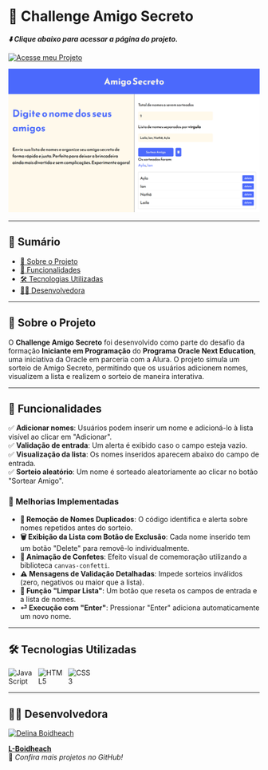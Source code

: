 # 🎁 Challenge Amigo Secreto

_**⬇️ Clique abaixo para acessar a página do projeto.**_

[![Acesse meu Projeto](https://img.shields.io/badge/Acesse_meu_Projeto-link-blue)](https://oracle-jzqwe2knl-l-boidheachs-projects.vercel.app/)
<br>

![Foto do site](Assets/pagina.png)

---

## 📌 Sumário
- [📖 Sobre o Projeto](#sobre-o-projeto)
- [🚀 Funcionalidades](#funcionalidades)
- [🛠 Tecnologias Utilizadas](#tecnologias)
- [👩‍💻 Desenvolvedora](#desenvolvedora)

---

## 📖 Sobre o Projeto <a id="sobre-o-projeto"></a>

O **Challenge Amigo Secreto** foi desenvolvido como parte do desafio da formação **Iniciante em Programação** do **Programa Oracle Next Education**, uma iniciativa da Oracle em parceria com a Alura. O projeto simula um sorteio de Amigo Secreto, permitindo que os usuários adicionem nomes, visualizem a lista e realizem o sorteio de maneira interativa.

---

## 🚀 Funcionalidades <a id="funcionalidades"></a>

✅ **Adicionar nomes**: Usuários podem inserir um nome e adicioná-lo à lista visível ao clicar em "Adicionar".  
✅ **Validação de entrada**: Um alerta é exibido caso o campo esteja vazio.  
✅ **Visualização da lista**: Os nomes inseridos aparecem abaixo do campo de entrada.  
✅ **Sorteio aleatório**: Um nome é sorteado aleatoriamente ao clicar no botão "Sortear Amigo".  

### 🔹 Melhorias Implementadas

- **🚫 Remoção de Nomes Duplicados**: O código identifica e alerta sobre nomes repetidos antes do sorteio.  
- **🗑 Exibição da Lista com Botão de Exclusão**: Cada nome inserido tem um botão "Delete" para removê-lo individualmente.  
- **🎉 Animação de Confetes**: Efeito visual de comemoração utilizando a biblioteca `canvas-confetti`.  
- **⚠️ Mensagens de Validação Detalhadas**: Impede sorteios inválidos (zero, negativos ou maior que a lista).  
- **🧹 Função "Limpar Lista"**: Um botão que reseta os campos de entrada e a lista de nomes.  
- **⏎ Execução com "Enter"**: Pressionar "Enter" adiciona automaticamente um novo nome.  

---

## 🛠 Tecnologias Utilizadas <a id="tecnologias"></a>

<div style="display: flex; gap: 10px;">
  <img src="https://cdn.jsdelivr.net/gh/devicons/devicon/icons/javascript/javascript-original.svg" width="50" alt="JavaScript"/>
  <img src="https://cdn.jsdelivr.net/gh/devicons/devicon/icons/html5/html5-original.svg" width="50" alt="HTML5"/>
  <img src="https://cdn.jsdelivr.net/gh/devicons/devicon/icons/css3/css3-original.svg" width="50" alt="CSS3"/>
</div>

---

## 👩‍💻 Desenvolvedora <a id="desenvolvedora"></a>

<a href="https://github.com/L-Boidheach">
  <img alt="Delina Boidheach" src="https://github.com/L-Boidheach.png" width="110">

**[L-Boidheach](https://github.com/L-Boidheach)**  
🔗 *Confira mais projetos no GitHub!*

